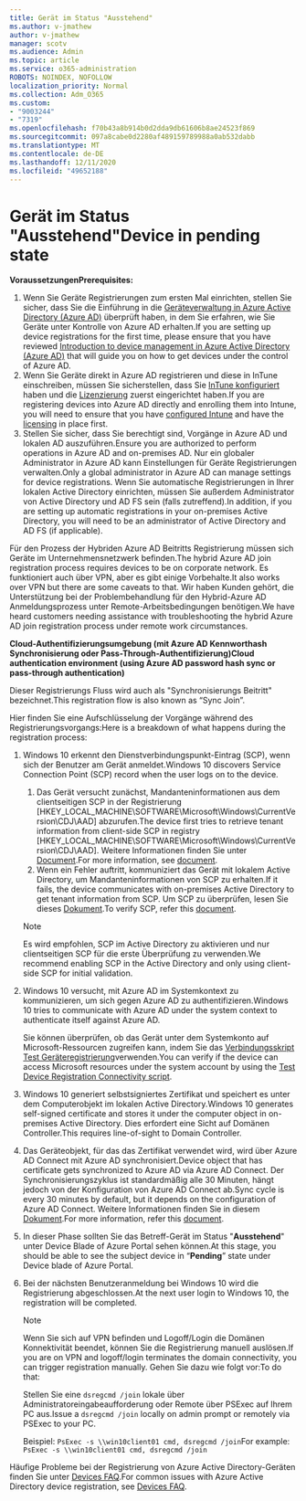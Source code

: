 ```yaml
---
title: Gerät im Status "Ausstehend"
ms.author: v-jmathew
author: v-jmathew
manager: scotv
ms.audience: Admin
ms.topic: article
ms.service: o365-administration
ROBOTS: NOINDEX, NOFOLLOW
localization_priority: Normal
ms.collection: Adm_O365
ms.custom:
- "9003244"
- "7319"
ms.openlocfilehash: f70b43a8b914b0d2dda9db61606b8ae24523f869
ms.sourcegitcommit: 097a8cabe0d2280af489159789988a0ab532dabb
ms.translationtype: MT
ms.contentlocale: de-DE
ms.lasthandoff: 12/11/2020
ms.locfileid: "49652188"
---
```

# <a name="device-in-pending-state"></a><span data-ttu-id="3529e-102">Gerät im Status "Ausstehend"</span><span class="sxs-lookup"><span data-stu-id="3529e-102">Device in pending state</span></span>

<span data-ttu-id="3529e-103">**Voraussetzungen**</span><span class="sxs-lookup"><span data-stu-id="3529e-103">**Prerequisites:**</span></span>

1. <span data-ttu-id="3529e-104">Wenn Sie Geräte Registrierungen zum ersten Mal einrichten, stellen Sie sicher, dass Sie die Einführung in die [Geräteverwaltung in Azure Active Directory (Azure AD)](https://docs.microsoft.com/azure/active-directory/devices/overview?WT.mc_id=Portal-Microsoft_Azure_Support) überprüft haben, in dem Sie erfahren, wie Sie Geräte unter Kontrolle von Azure AD erhalten.</span><span class="sxs-lookup"><span data-stu-id="3529e-104">If you are setting up device registrations for the first time, please ensure that you have reviewed [Introduction to device management in Azure Active Directory (Azure AD)](https://docs.microsoft.com/azure/active-directory/devices/overview?WT.mc_id=Portal-Microsoft_Azure_Support) that will guide you on how to get devices under the control of Azure AD.</span></span>
2. <span data-ttu-id="3529e-105">Wenn Sie Geräte direkt in Azure AD registrieren und diese in InTune einschreiben, müssen Sie sicherstellen, dass Sie [InTune konfiguriert](https://docs.microsoft.com/mem/intune/enrollment/device-enrollment?WT.mc_id=Portal-Microsoft_Azure_Support) haben und die [Lizenzierung](https://docs.microsoft.com/mem/intune/fundamentals/licenses-assign?WT.mc_id=Portal-Microsoft_Azure_Support) zuerst eingerichtet haben.</span><span class="sxs-lookup"><span data-stu-id="3529e-105">If you are registering devices into Azure AD directly and enrolling them into Intune, you will need to ensure that you have [configured Intune](https://docs.microsoft.com/mem/intune/enrollment/device-enrollment?WT.mc_id=Portal-Microsoft_Azure_Support) and have the [licensing](https://docs.microsoft.com/mem/intune/fundamentals/licenses-assign?WT.mc_id=Portal-Microsoft_Azure_Support) in place first.</span></span>
3. <span data-ttu-id="3529e-106">Stellen Sie sicher, dass Sie berechtigt sind, Vorgänge in Azure AD und lokalen AD auszuführen.</span><span class="sxs-lookup"><span data-stu-id="3529e-106">Ensure you are authorized to perform operations in Azure AD and on-premises AD.</span></span> <span data-ttu-id="3529e-107">Nur ein globaler Administrator in Azure AD kann Einstellungen für Geräte Registrierungen verwalten.</span><span class="sxs-lookup"><span data-stu-id="3529e-107">Only a global administrator in Azure AD can manage settings for device registrations.</span></span> <span data-ttu-id="3529e-108">Wenn Sie automatische Registrierungen in Ihrer lokalen Active Directory einrichten, müssen Sie außerdem Administrator von Active Directory und AD FS sein (falls zutreffend).</span><span class="sxs-lookup"><span data-stu-id="3529e-108">In addition, if you are setting up automatic registrations in your on-premises Active Directory, you will need to be an administrator of Active Directory and AD FS (if applicable).</span></span>

<span data-ttu-id="3529e-109">Für den Prozess der Hybriden Azure AD Beitritts Registrierung müssen sich Geräte im Unternehmensnetzwerk befinden.</span><span class="sxs-lookup"><span data-stu-id="3529e-109">The hybrid Azure AD join registration process requires devices to be on corporate network.</span></span> <span data-ttu-id="3529e-110">Es funktioniert auch über VPN, aber es gibt einige Vorbehalte.</span><span class="sxs-lookup"><span data-stu-id="3529e-110">It also works over VPN but there are some caveats to that.</span></span> <span data-ttu-id="3529e-111">Wir haben Kunden gehört, die Unterstützung bei der Problembehandlung für den Hybrid-Azure AD Anmeldungsprozess unter Remote-Arbeitsbedingungen benötigen.</span><span class="sxs-lookup"><span data-stu-id="3529e-111">We have heard customers needing assistance with troubleshooting the hybrid Azure AD join registration process under remote work circumstances.</span></span>

<span data-ttu-id="3529e-112">**Cloud-Authentifizierungsumgebung (mit Azure AD Kennworthash Synchronisierung oder Pass-Through-Authentifizierung)**</span><span class="sxs-lookup"><span data-stu-id="3529e-112">**Cloud authentication environment (using Azure AD password hash sync or pass-through authentication)**</span></span>

<span data-ttu-id="3529e-113">Dieser Registrierungs Fluss wird auch als "Synchronisierungs Beitritt" bezeichnet.</span><span class="sxs-lookup"><span data-stu-id="3529e-113">This registration flow is also known as “Sync Join”.</span></span>

<span data-ttu-id="3529e-114">Hier finden Sie eine Aufschlüsselung der Vorgänge während des Registrierungsvorgangs:</span><span class="sxs-lookup"><span data-stu-id="3529e-114">Here is a breakdown of what happens during the registration process:</span></span>

1. <span data-ttu-id="3529e-115">Windows 10 erkennt den Dienstverbindungspunkt-Eintrag (SCP), wenn sich der Benutzer am Gerät anmeldet.</span><span class="sxs-lookup"><span data-stu-id="3529e-115">Windows 10 discovers Service Connection Point (SCP) record when the user logs on to the device.</span></span>

    1. <span data-ttu-id="3529e-116">Das Gerät versucht zunächst, Mandanteninformationen aus dem clientseitigen SCP in der Registrierung [HKEY_LOCAL_MACHINE\SOFTWARE\Microsoft\Windows\CurrentVersion\CDJ\AAD] abzurufen.</span><span class="sxs-lookup"><span data-stu-id="3529e-116">The device first tries to retrieve tenant information from client-side SCP in registry [HKEY_LOCAL_MACHINE\SOFTWARE\Microsoft\Windows\CurrentVersion\CDJ\AAD].</span></span> <span data-ttu-id="3529e-117">Weitere Informationen finden Sie unter [Document](https://docs.microsoft.com/azure/active-directory/devices/hybrid-azuread-join-control).</span><span class="sxs-lookup"><span data-stu-id="3529e-117">For more information, see [document](https://docs.microsoft.com/azure/active-directory/devices/hybrid-azuread-join-control).</span></span>
    1. <span data-ttu-id="3529e-118">Wenn ein Fehler auftritt, kommuniziert das Gerät mit lokalem Active Directory, um Mandanteninformationen von SCP zu erhalten.</span><span class="sxs-lookup"><span data-stu-id="3529e-118">If it fails, the device communicates with on-premises Active Directory to get tenant information from SCP.</span></span> <span data-ttu-id="3529e-119">Um SCP zu überprüfen, lesen Sie dieses [Dokument](https://docs.microsoft.com/azure/active-directory/devices/hybrid-azuread-join-manual#configure-a-service-connection-point).</span><span class="sxs-lookup"><span data-stu-id="3529e-119">To verify SCP, refer this [document](https://docs.microsoft.com/azure/active-directory/devices/hybrid-azuread-join-manual#configure-a-service-connection-point).</span></span>

    > [!NOTE]
    > <span data-ttu-id="3529e-120">Es wird empfohlen, SCP im Active Directory zu aktivieren und nur clientseitigen SCP für die erste Überprüfung zu verwenden.</span><span class="sxs-lookup"><span data-stu-id="3529e-120">We recommend enabling SCP in the Active Directory and only using client-side SCP for initial validation.</span></span>

2. <span data-ttu-id="3529e-121">Windows 10 versucht, mit Azure AD im Systemkontext zu kommunizieren, um sich gegen Azure AD zu authentifizieren.</span><span class="sxs-lookup"><span data-stu-id="3529e-121">Windows 10 tries to communicate with Azure AD under the system context to authenticate itself against Azure AD.</span></span>

    <span data-ttu-id="3529e-122">Sie können überprüfen, ob das Gerät unter dem Systemkonto auf Microsoft-Ressourcen zugreifen kann, indem Sie das [Verbindungsskript Test Geräteregistrierung](https://gallery.technet.microsoft.com/Test-Device-Registration-3dc944c0)verwenden.</span><span class="sxs-lookup"><span data-stu-id="3529e-122">You can verify if the device can access Microsoft resources under the system account by using the [Test Device Registration Connectivity script](https://gallery.technet.microsoft.com/Test-Device-Registration-3dc944c0).</span></span>

3. <span data-ttu-id="3529e-123">Windows 10 generiert selbstsigniertes Zertifikat und speichert es unter dem Computerobjekt im lokalen Active Directory.</span><span class="sxs-lookup"><span data-stu-id="3529e-123">Windows 10 generates self-signed certificate and stores it under the computer object in on-premises Active Directory.</span></span> <span data-ttu-id="3529e-124">Dies erfordert eine Sicht auf Domänen Controller.</span><span class="sxs-lookup"><span data-stu-id="3529e-124">This requires line-of-sight to Domain Controller.</span></span>

4. <span data-ttu-id="3529e-125">Das Geräteobjekt, für das das Zertifikat verwendet wird, wird über Azure AD Connect mit Azure AD synchronisiert.</span><span class="sxs-lookup"><span data-stu-id="3529e-125">Device object that has certificate gets synchronized to Azure AD via Azure AD Connect.</span></span> <span data-ttu-id="3529e-126">Der Synchronisierungszyklus ist standardmäßig alle 30 Minuten, hängt jedoch von der Konfiguration von Azure AD Connect ab.</span><span class="sxs-lookup"><span data-stu-id="3529e-126">Sync cycle is every 30 minutes by default, but it depends on the configuration of Azure AD Connect.</span></span> <span data-ttu-id="3529e-127">Weitere Informationen finden Sie in diesem [Dokument](https://docs.microsoft.com/azure/active-directory/hybrid/how-to-connect-sync-configure-filtering#organizational-unitbased-filtering).</span><span class="sxs-lookup"><span data-stu-id="3529e-127">For more information, refer this [document](https://docs.microsoft.com/azure/active-directory/hybrid/how-to-connect-sync-configure-filtering#organizational-unitbased-filtering).</span></span>

5. <span data-ttu-id="3529e-128">In dieser Phase sollten Sie das Betreff-Gerät im Status "**Ausstehend**" unter Device Blade of Azure Portal sehen können.</span><span class="sxs-lookup"><span data-stu-id="3529e-128">At this stage, you should be able to see the subject device in “**Pending**” state under Device blade of Azure Portal.</span></span>

6. <span data-ttu-id="3529e-129">Bei der nächsten Benutzeranmeldung bei Windows 10 wird die Registrierung abgeschlossen.</span><span class="sxs-lookup"><span data-stu-id="3529e-129">At the next user login to Windows 10, the registration will be completed.</span></span>

    > [!NOTE]
    > <span data-ttu-id="3529e-130">Wenn Sie sich auf VPN befinden und Logoff/Login die Domänen Konnektivität beendet, können Sie die Registrierung manuell auslösen.</span><span class="sxs-lookup"><span data-stu-id="3529e-130">If you are on VPN and logoff/login terminates the domain connectivity, you can trigger registration manually.</span></span> <span data-ttu-id="3529e-131">Gehen Sie dazu wie folgt vor:</span><span class="sxs-lookup"><span data-stu-id="3529e-131">To do that:</span></span>
    >
    > <span data-ttu-id="3529e-132">Stellen Sie eine `dsregcmd /join` lokale über Administratoreingabeaufforderung oder Remote über PSExec auf Ihrem PC aus.</span><span class="sxs-lookup"><span data-stu-id="3529e-132">Issue a `dsregcmd /join` locally on admin prompt or remotely via PSExec to your PC.</span></span>
    >
    > <span data-ttu-id="3529e-133">Beispiel: `PsExec -s \\win10client01 cmd, dsregcmd /join`</span><span class="sxs-lookup"><span data-stu-id="3529e-133">For example: `PsExec -s \\win10client01 cmd, dsregcmd /join`</span></span>

<span data-ttu-id="3529e-134">Häufige Probleme bei der Registrierung von Azure Active Directory-Geräten finden Sie unter [Devices FAQ](https://docs.microsoft.com/azure/active-directory/devices/faq).</span><span class="sxs-lookup"><span data-stu-id="3529e-134">For common issues with Azure Active Directory device registration, see [Devices FAQ](https://docs.microsoft.com/azure/active-directory/devices/faq).</span></span>
